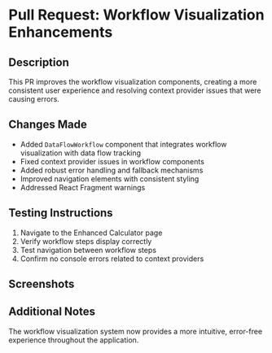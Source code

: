 # Pull Request: Workflow Visualization Enhancements

## Description
This PR improves the workflow visualization components, creating a more consistent user experience and resolving context provider issues that were causing errors.

## Changes Made
- Added `DataFlowWorkflow` component that integrates workflow visualization with data flow tracking
- Fixed context provider issues in workflow components
- Added robust error handling and fallback mechanisms
- Improved navigation elements with consistent styling
- Addressed React Fragment warnings

## Testing Instructions
1. Navigate to the Enhanced Calculator page
2. Verify workflow steps display correctly
3. Test navigation between workflow steps
4. Confirm no console errors related to context providers

## Screenshots
<!-- Add any relevant screenshots here -->

## Additional Notes
The workflow visualization system now provides a more intuitive, error-free experience throughout the application.